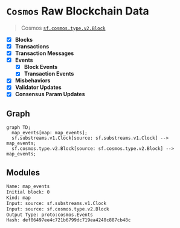 # `Cosmos` Raw Blockchain Data

> Cosmos
> [`sf.cosmos.type.v2.Block`](https://buf.build/streamingfast/firehose-cosmos/docs/main:sf.cosmos.type.v2)

- [x] **Blocks**
- [x] **Transactions**
- [x] **Transaction Messages**
- [x] **Events**
  - [x] **Block Events**
  - [x] **Transaction Events**
- [x] **Misbehaviors**
- [x] **Validator Updates**
- [x] **Consensus Param Updates**

## Graph

```mermaid
graph TD;
  map_events[map: map_events];
  sf.substreams.v1.Clock[source: sf.substreams.v1.Clock] --> map_events;
  sf.cosmos.type.v2.Block[source: sf.cosmos.type.v2.Block] --> map_events;
```

## Modules

```bash
Name: map_events
Initial block: 0
Kind: map
Input: source: sf.substreams.v1.Clock
Input: source: sf.cosmos.type.v2.Block
Output Type: proto:cosmos.Events
Hash: def06497ee4c721b6799dc719ea4240c887cb48c
```
